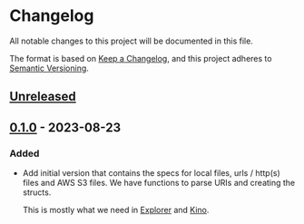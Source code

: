 # Changelog

All notable changes to this project will be documented in this file.

The format is based on [Keep a Changelog](https://keepachangelog.com/en/1.0.0/),
and this project adheres to [Semantic Versioning](https://semver.org/spec/v2.0.0.html).

## [Unreleased]

## [0.1.0] - 2023-08-23

### Added

- Add initial version that contains the specs for local files, urls / http(s) files
  and AWS S3 files. We have functions to parse URIs and creating the structs. 

  This is mostly what we need in [Explorer](https://github.com/elixir-explorer/explorer)
  and [Kino](https://github.com/livebook-dev/kino).

[unreleased]: https://github.com/elixir-explorer/fss/compare/v0.1.0...HEAD
[0.1.0]: https://github.com/elixir-explorer/fss/releases/tag/v0.1.0

